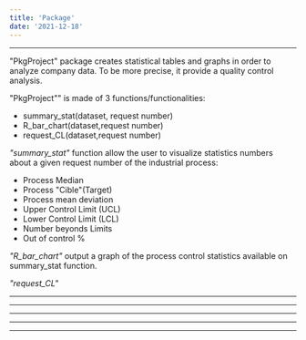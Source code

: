 ```yaml
---
title: 'Package'
date: '2021-12-18'
---
```


---
"PkgProject" package creates statistical tables and graphs in order to analyze company data. To be more precise, it provide a quality control analysis. 

"PkgProject"" is made of 3 functions/functionalities:

* summary_stat(dataset, request number)
* R_bar_chart(dataset,request number)
* request_CL(dataset,request number)

*"summary_stat"* function allow the user to visualize statistics numbers about a given request number of the industrial process:

- Process Median
- Process "Cible"(Target)
- Process mean deviation 
- Upper Control Limit (UCL)
- Lower Control Limit (LCL)
- Number beyonds Limits
- Out of control %

*"R_bar_chart"* output a graph of the process control statistics available on summary_stat function.

*"request_CL"*



---
---
---
---
---